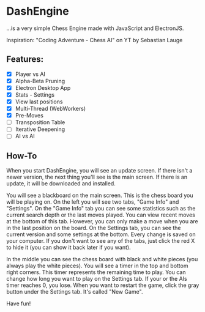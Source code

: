 # DashEngine

...is a very simple Chess Engine made with JavaScript and ElectronJS.

Inspiration: "Coding Adventure - Chess AI" on YT by Sebastian Lauge

## Features:

-   [x] Player vs AI
-   [x] Alpha-Beta Pruning
-   [x] Electron Desktop App
-   [x] Stats - Settings
-   [x] View last positions
-   [x] Multi-Thread (WebWorkers)
-   [x] Pre-Moves
-   [ ] Transposition Table
-   [ ] Iterative Deepening
-   [ ] AI vs AI

## How-To

When you start DashEngine, you will see an update screen. If there isn't a newer version, the next thing you'll see is the main screen. If there is an update, it will be downloaded and installed.

You will see a blackboard on the main screen. This is the chess board you will be playing on. On the left you will see two tabs, "Game Info" and "Settings". On the "Game Info" tab you can see some statistics such as the current search depth or the last moves played. You can view recent moves at the bottom of this tab. However, you can only make a move when you are in the last position on the board. On the Settings tab, you can see the current version and some settings at the bottom. Every change is saved on your computer.
If you don't want to see any of the tabs, just click the red X to hide it (you can show it back later if you want).

In the middle you can see the chess board with black and white pieces (you always play the white pieces). You will see a timer in the top and bottom right corners. This timer represents the remaining time to play. You can change how long you want to play on the Settings tab. If your or the AIs timer reaches 0, you lose. When you want to restart the game, click the gray button under the Settings tab. It's called "New Game".

Have fun!
